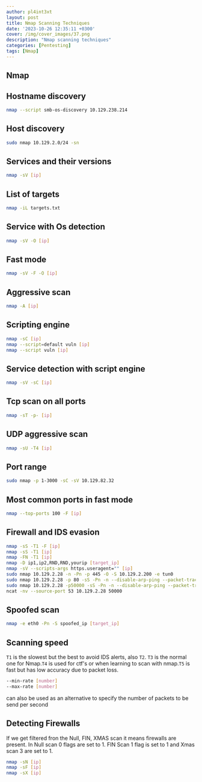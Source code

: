 ```yaml
---
author: pl4int3xt
layout: post
title: Nmap Scanning Techniques
date: '2023-10-26 12:35:11 +0300'
cover: /img/cover_images/37.png
description: "Nmap scanning techniques"
categories: [Pentesting]
tags: [Nmap]
---
```

## Nmap
## Hostname discovery
```bash
nmap --script smb-os-discovery 10.129.238.214
```
## Host discovery
```bash
sudo nmap 10.129.2.0/24 -sn
```
## Services and their versions
```bash
nmap -sV [ip]
```
## List of targets
```bash
nmap -iL targets.txt
```
## Service with Os detection
```bash
nmap -sV -O [ip]
```
## Fast mode
```bash
nmap -sV -F -O [ip]
```
## Aggressive scan
```bash
nmap -A [ip]
```
## Scripting engine
```bash
nmap -sC [ip]
nmap --script=default vuln [ip]
nmap --script vuln [ip]
```
## Service detection with script engine
```bash
nmap -sV -sC [ip]
```
## Tcp scan on all ports
```bash
nmap -sT -p- [ip]
```
## UDP aggressive scan
```bash
nmap -sU -T4 [ip]
```
## Port range
```bash
sudo nmap -p 1-3000 -sC -sV 10.129.82.32
```
## Most common ports in fast mode
```bash
nmap --top-ports 100 -F [ip]
```
## Firewall and IDS evasion
```bash
nmap -sS -T1 -F [ip]
nmap -sS -T1 [ip]
nmap -FN -T1 [ip]
nmap -D ip1,ip2,RND,RND,yourip [target_ip]
nmap -sV --scripts-args https.useragent="" [ip]
sudo nmap 10.129.2.28 -n -Pn -p 445 -O -S 10.129.2.200 -e tun0
sudo nmap 10.129.2.28 -p 80 -sS -Pn -n --disable-arp-ping --packet-trace -D RND:5
sudo nmap 10.129.2.28 -p50000 -sS -Pn -n --disable-arp-ping --packet-trace --source-port 53
ncat -nv --source-port 53 10.129.2.28 50000
```
## Spoofed scan
```bash
nmap -e eth0 -Pn -S spoofed_ip [target_ip]
```
## Scanning speed
```T1``` is the slowest but the best to avoid IDS alerts, also ```T2```. ```T3``` is the normal one for Nmap.```T4``` is used for ctf's or when learning to scan with nmap.```T5``` is fast but has low accuracy due to packet loss.
```bash
--min-rate [number]
--max-rate [number]
```
can also be used as an alternative to specify the number of packets to be send per second
## Detecting Firewalls
If we get filtered fron the Null, FIN, XMAS scan it means firewalls are present. In Null scan 0 flags are set to 1. FIN Scan 1 flag is set to 1 and Xmas scan 3 are set to 1.
```bash
nmap -sN [ip]
nmap -sF [ip]
nmap -sX [ip]
```